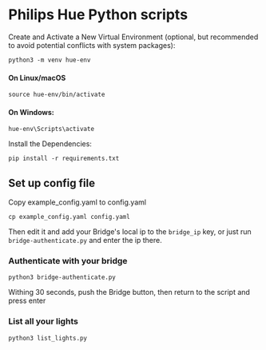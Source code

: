 # Philips Hue Python scripts

Create and Activate a New Virtual Environment (optional, but recommended to avoid potential conflicts with system packages):

    python3 -m venv hue-env

#### On Linux/macOS
    source hue-env/bin/activate  
#### On Windows:

    hue-env\Scripts\activate

Install the Dependencies:

    pip install -r requirements.txt

## Set up config file

Copy example_config.yaml to config.yaml

    cp example_config.yaml config.yaml

Then edit it and add your Bridge's local ip to the `bridge_ip` key, or just run `bridge-authenticate.py` and enter the ip there.

### Authenticate with your bridge

    python3 bridge-authenticate.py

Withing 30 seconds, push the Bridge button, then return to the script and press enter

### List all your lights

    python3 list_lights.py

